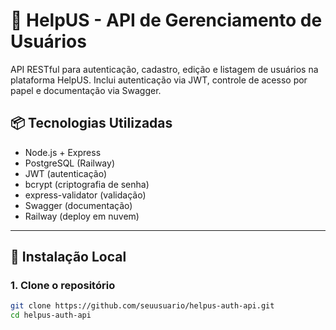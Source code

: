# 🚀 HelpUS - API de Gerenciamento de Usuários

API RESTful para autenticação, cadastro, edição e listagem de usuários na plataforma HelpUS. Inclui autenticação via JWT, controle de acesso por papel e documentação via Swagger.

## 📦 Tecnologias Utilizadas

- Node.js + Express
- PostgreSQL (Railway)
- JWT (autenticação)
- bcrypt (criptografia de senha)
- express-validator (validação)
- Swagger (documentação)
- Railway (deploy em nuvem)

---

## 🔧 Instalação Local

### 1. Clone o repositório

```bash
git clone https://github.com/seuusuario/helpus-auth-api.git
cd helpus-auth-api
